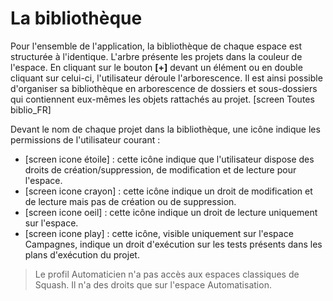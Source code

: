# La bibliothèque

Pour l'ensemble de l'application, la bibliothèque de chaque espace est structurée à l'identique.
L'arbre présente les projets dans la couleur de l'espace. En cliquant sur le bouton **[+]** devant  un élément ou en double cliquant sur celui-ci, l'utilisateur déroule l'arborescence.
Il est ainsi possible d'organiser sa bibliothèque en arborescence de dossiers et sous-dossiers qui contiennent eux-mêmes les objets rattachés au projet.
[screen Toutes biblio_FR]

Devant le nom de chaque projet dans la bibliothèque, une icône indique les permissions de l'utilisateur courant :

- [screen icone étoile] : cette icône indique que l'utilisateur dispose des droits de création/suppression, de modification et de lecture pour l'espace.
- [screen icone crayon] : cette icône indique un droit de modification et de lecture mais pas de création ou de suppression.
- [screen icone oeil] : cette icône indique un droit de lecture uniquement sur l'espace.
- [screen icone play] : cette icône, visible uniquement sur l'espace Campagnes, indique un droit d'exécution sur les tests présents dans les plans d'exécution du projet.

>Le profil Automaticien n'a pas accès aux espaces classiques de Squash. Il n'a des droits que sur l'espace Automatisation.

<!--stackedit_data:
eyJoaXN0b3J5IjpbMTU2NDEyNzA4Myw1ODU2MjM5OTNdfQ==
-->